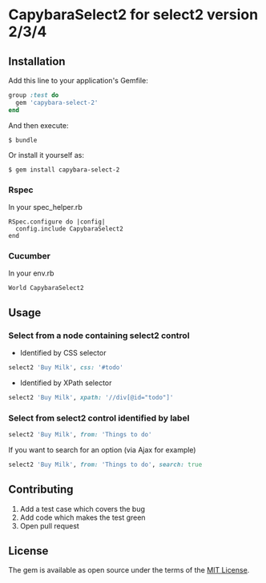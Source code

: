 # CapybaraSelect2 for select2 version 2/3/4

## Installation

Add this line to your application's Gemfile:

```ruby
group :test do
  gem 'capybara-select-2'
end
```

And then execute:

    $ bundle

Or install it yourself as:

    $ gem install capybara-select-2

### Rspec

In your spec_helper.rb

```
RSpec.configure do |config|
  config.include CapybaraSelect2
end
```

### Cucumber

In your env.rb

```
World CapybaraSelect2
```

## Usage

### Select from a node containing select2 control

* Identified by CSS selector
```ruby
select2 'Buy Milk', css: '#todo'
```

* Identified by XPath selector
```ruby
select2 'Buy Milk', xpath: '//div[@id="todo"]'
```

### Select from select2 control identified by label
```ruby
select2 'Buy Milk', from: 'Things to do'
```

If you want to search for an option (via Ajax for example)
```ruby
select2 'Buy Milk', from: 'Things to do', search: true
```


## Contributing

1. Add a test case which covers the bug
2. Add code which makes the test green
3. Open pull request

## License

The gem is available as open source under the terms of the [MIT License](http://opensource.org/licenses/MIT).
